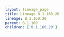 ```yaml
---
layout: lineage_page
title: Lineage B.1.160.20
lineage: B.1.160.20
parent: B.1.160
children: ['B.1.160.20']
---
```

